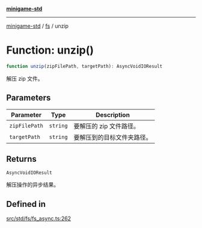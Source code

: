 [**minigame-std**](../../../README.md)

***

[minigame-std](../../../README.md) / [fs](../README.md) / unzip

# Function: unzip()

```ts
function unzip(zipFilePath, targetPath): AsyncVoidIOResult
```

解压 zip 文件。

## Parameters

| Parameter | Type | Description |
| ------ | ------ | ------ |
| `zipFilePath` | `string` | 要解压的 zip 文件路径。 |
| `targetPath` | `string` | 要解压到的目标文件夹路径。 |

## Returns

`AsyncVoidIOResult`

解压操作的异步结果。

## Defined in

[src/std/fs/fs\_async.ts:262](https://github.com/JiangJie/minigame-std/blob/ddafbfd7359780ec38a81aeff021a80d33e07eb0/src/std/fs/fs_async.ts#L262)
